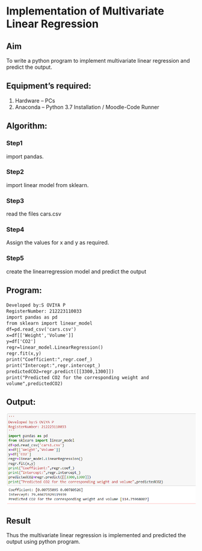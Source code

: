 # Implementation of Multivariate Linear Regression
## Aim
To write a python program to implement multivariate linear regression and predict the output.
## Equipment’s required:
1.	Hardware – PCs
2.	Anaconda – Python 3.7 Installation / Moodle-Code Runner
## Algorithm:
### Step1

import pandas.

### Step2

import linear model from sklearn.
### Step3

read the files cars.csv

### Step4
Assign the values for x and y as required.

### Step5
create the linearregression model and predict the output

## Program:
```
Developed by:S OVIYA P
RegisterNumber: 212223110033
import pandas as pd
from sklearn import linear_model
df=pd.read_csv('cars.csv')
x=df[['Weight','Volume']]
y=df['CO2']
regr=linear_model.LinearRegression()
regr.fit(x,y)
print("Coefficient:",regr.coef_)
print("Intercept:",regr.intercept_)
predictedCO2=regr.predict([[3300,1300]])
print("Predicted CO2 for the corresponding weight and volume",predictedCO2)

```
## Output:
![OUTPUT](image.png)

## Result
Thus the multivariate linear regression is implemented and predicted the output using python program.
